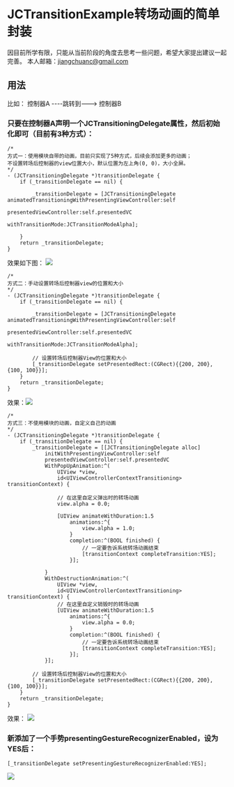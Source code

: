 # JCTransitionExample转场动画的简单封装

因目前所学有限，只能从当前阶段的角度去思考一些问题，希望大家提出建议一起完善。
本人邮箱：jiangchuanc@gmail.com

## 用法

比如：
控制器A ----跳转到---> 控制器B 

### 只要在控制器A声明一个JCTransitioningDelegate属性，然后初始化即可（目前有3种方式）：



```
/*
方式一：使用模块自带的动画，目前只实现了5种方式，后续会添加更多的动画；
不设置转场后控制器的view位置大小，默认位置为左上角(0, 0)，大小全屏。
*/
- (JCTransitioningDelegate *)transitionDelegate {
    if (_transitionDelegate == nil) {

        _transitionDelegate = [JCTransitioningDelegate animatedTransitioningWithPresentingViewController:self 
                                presentedViewController:self.presentedVC 
                                withTransitionMode:JCTransitionModeAlpha];

    }
    return _transitionDelegate;
}

```
效果如下图：
![](https://github.com/chenjiangchuan/JCTransition/raw/master/JCTransitionExample/Resources/Image/1.gif)

```
/*
方式二：手动设置转场后控制器view的位置和大小
*/
- (JCTransitioningDelegate *)transitionDelegate {
    if (_transitionDelegate == nil) {

        _transitionDelegate = [JCTransitioningDelegate animatedTransitioningWithPresentingViewController:self 
                                presentedViewController:self.presentedVC 
                                withTransitionMode:JCTransitionModeAlpha];

        // 设置转场后控制器View的位置和大小
        [_transitionDelegate setPresentedRect:(CGRect){{200, 200}, {100, 100}}];
    }
    return _transitionDelegate;
}
```

效果：![](https://github.com/chenjiangchuan/JCTransition/raw/master/JCTransitionExample/Resources/Image/init2.gif)

```
/*
方式三：不使用模块的动画，自定义自己的动画
*/
- (JCTransitioningDelegate *)transitionDelegate {
    if (_transitionDelegate == nil) {
        _transitionDelegate = [[JCTransitioningDelegate alloc] 
            initWithPresentingViewController:self
            presentedViewController:self.presentedVC
            WithPopUpAnimation:^(
                UIView *view, 
                id<UIViewControllerContextTransitioning> transitionContext) {
       
                // 在这里自定义弹出时的转场动画
                view.alpha = 0.0;

                [UIView animateWithDuration:1.5
                    animations:^{
                        view.alpha = 1.0;
                    }
                    completion:^(BOOL finished) {
                        // 一定要告诉系统转场动画结束
                        [transitionContext completeTransition:YES];
                    }];

            }
            WithDestructionAnimation:^(
                UIView *view, 
                id<UIViewControllerContextTransitioning> transitionContext) {
                // 在这里自定义销毁时的转场动画
                [UIView animateWithDuration:1.5
                    animations:^{
                        view.alpha = 0.0;
                    }
                    completion:^(BOOL finished) {
                        // 一定要告诉系统转场动画结束
                        [transitionContext completeTransition:YES];
                    }];
            }];

        // 设置转场后控制器View的位置和大小
        [_transitionDelegate setPresentedRect:(CGRect){{200, 200}, {100, 100}}];
    }
    return _transitionDelegate;
}
```

效果：
![](https://github.com/chenjiangchuan/JCTransition/raw/master/JCTransitionExample/Resources/Image/init3.gif)

### 新添加了一个手势presentingGestureRecognizerEnabled，设为YES后：
```
[_transitionDelegate setPresentingGestureRecognizerEnabled:YES];
```
![](https://github.com/chenjiangchuan/JCTransition/raw/master/JCTransitionExample/Resources/Image/init4.gif)
